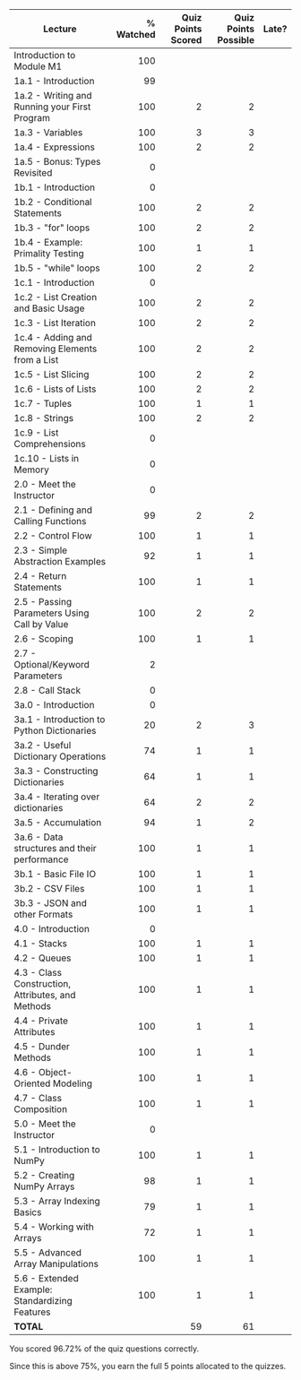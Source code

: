 |                      Lecture                      | % Watched | Quiz Points Scored | Quiz Points Possible | Late? |
|---------------------------------------------------|----------:|-------------------:|---------------------:|-------|
| Introduction to Module M1                         |       100 |                    |                      |       |
| 1a.1 - Introduction                               |        99 |                    |                      |       |
| 1a.2 - Writing and Running your First Program     |       100 |                  2 |                    2 |       |
| 1a.3 - Variables                                  |       100 |                  3 |                    3 |       |
| 1a.4 - Expressions                                |       100 |                  2 |                    2 |       |
| 1a.5 - Bonus: Types Revisited                     |         0 |                    |                      |       |
| 1b.1 - Introduction                               |         0 |                    |                      |       |
| 1b.2 - Conditional Statements                     |       100 |                  2 |                    2 |       |
| 1b.3 - "for" loops                                |       100 |                  2 |                    2 |       |
| 1b.4 - Example: Primality Testing                 |       100 |                  1 |                    1 |       |
| 1b.5 - "while" loops                              |       100 |                  2 |                    2 |       |
| 1c.1 - Introduction                               |         0 |                    |                      |       |
| 1c.2 - List Creation and Basic Usage              |       100 |                  2 |                    2 |       |
| 1c.3 - List Iteration                             |       100 |                  2 |                    2 |       |
| 1c.4 - Adding and Removing Elements from a List   |       100 |                  2 |                    2 |       |
| 1c.5 - List Slicing                               |       100 |                  2 |                    2 |       |
| 1c.6 - Lists of Lists                             |       100 |                  2 |                    2 |       |
| 1c.7 - Tuples                                     |       100 |                  1 |                    1 |       |
| 1c.8 - Strings                                    |       100 |                  2 |                    2 |       |
| 1c.9 - List Comprehensions                        |         0 |                    |                      |       |
| 1c.10 - Lists in Memory                           |         0 |                    |                      |       |
| 2.0 - Meet the Instructor                         |         0 |                    |                      |       |
| 2.1 - Defining and Calling Functions              |        99 |                  2 |                    2 |       |
| 2.2 - Control Flow                                |       100 |                  1 |                    1 |       |
| 2.3 - Simple Abstraction Examples                 |        92 |                  1 |                    1 |       |
| 2.4 - Return Statements                           |       100 |                  1 |                    1 |       |
| 2.5 - Passing Parameters Using Call by Value      |       100 |                  2 |                    2 |       |
| 2.6 - Scoping                                     |       100 |                  1 |                    1 |       |
| 2.7 - Optional/Keyword Parameters                 |         2 |                    |                      |       |
| 2.8 - Call Stack                                  |         0 |                    |                      |       |
| 3a.0 - Introduction                               |         0 |                    |                      |       |
| 3a.1 - Introduction to Python Dictionaries        |        20 |                  2 |                    3 |       |
| 3a.2 - Useful Dictionary Operations               |        74 |                  1 |                    1 |       |
| 3a.3 - Constructing Dictionaries                  |        64 |                  1 |                    1 |       |
| 3a.4 - Iterating over dictionaries                |        64 |                  2 |                    2 |       |
| 3a.5 - Accumulation                               |        94 |                  1 |                    2 |       |
| 3a.6 - Data structures and their performance      |       100 |                  1 |                    1 |       |
| 3b.1 - Basic File IO                              |       100 |                  1 |                    1 |       |
| 3b.2 - CSV Files                                  |       100 |                  1 |                    1 |       |
| 3b.3 - JSON and other Formats                     |       100 |                  1 |                    1 |       |
| 4.0 - Introduction                                |         0 |                    |                      |       |
| 4.1 - Stacks                                      |       100 |                  1 |                    1 |       |
| 4.2 - Queues                                      |       100 |                  1 |                    1 |       |
| 4.3 - Class Construction, Attributes, and Methods |       100 |                  1 |                    1 |       |
| 4.4 - Private Attributes                          |       100 |                  1 |                    1 |       |
| 4.5 - Dunder Methods                              |       100 |                  1 |                    1 |       |
| 4.6 - Object-Oriented Modeling                    |       100 |                  1 |                    1 |       |
| 4.7 - Class Composition                           |       100 |                  1 |                    1 |       |
| 5.0 - Meet the Instructor                         |         0 |                    |                      |       |
| 5.1 - Introduction to NumPy                       |       100 |                  1 |                    1 |       |
| 5.2 - Creating NumPy Arrays                       |        98 |                  1 |                    1 |       |
| 5.3 - Array Indexing Basics                       |        79 |                  1 |                    1 |       |
| 5.4 - Working with Arrays                         |        72 |                  1 |                    1 |       |
| 5.5 - Advanced Array Manipulations                |       100 |                  1 |                    1 |       |
| 5.6 - Extended Example: Standardizing Features    |       100 |                  1 |                    1 |       |
| **TOTAL**                                         |           |                 59 |                   61 |       |

You scored 96.72% of the quiz questions correctly.

Since this is above 75%, you earn the full 5 points allocated to the quizzes.

